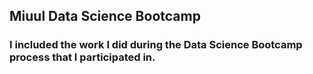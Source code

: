 ## Miuul Data Science Bootcamp
### I included the work I did during the Data Science Bootcamp process that I participated in.

